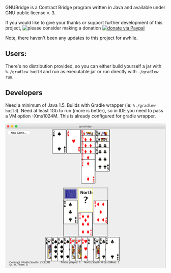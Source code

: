 GNUBridge is a Contract Bridge program written in Java and available under GNU public license v. 3.

If you would like to give your thanks or support further development of this project, ![please consider making a donation](https://www.paypal.com/donate?campaign_id=9GACWA5V45JQC) [![donate via Paypal](https://www.paypalobjects.com/en_US/i/btn/btn_donate_SM.gif)](https://www.paypal.com/donate?campaign_id=9GACWA5V45JQC)

Note, there haven't been any updates to this project for awhile.

## Users:
There's no distribution provided, so you can either build yourself a jar with `%./gradlew build` and run as executable jar or run directly with `./gradlew run`. 

## Developers
Need a minimum of Java 1.5. Builds with Gradle wrapper (ie: `%./gradlew build`). Need at least 1Gb to run (more is better), so in IDE you need to pass a VM option -Xms1024M. This is already configured for gradle wrapper.


![Gameplay screenshot](data/website/gameplay1.png)
